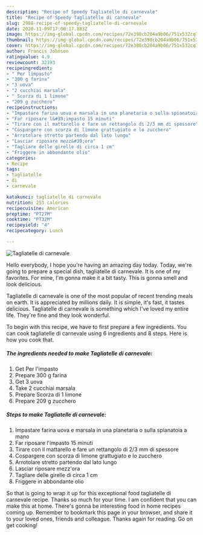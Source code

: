 ```yaml
---
description: "Recipe of Speedy Tagliatelle di carnevale"
title: "Recipe of Speedy Tagliatelle di carnevale"
slug: 2988-recipe-of-speedy-tagliatelle-di-carnevale
date: 2020-11-09T17:00:17.883Z
image: https://img-global.cpcdn.com/recipes/72e398cb204a9b06/751x532cq70/tagliatelle-di-carnevale-recipe-main-photo.jpg
thumbnail: https://img-global.cpcdn.com/recipes/72e398cb204a9b06/751x532cq70/tagliatelle-di-carnevale-recipe-main-photo.jpg
cover: https://img-global.cpcdn.com/recipes/72e398cb204a9b06/751x532cq70/tagliatelle-di-carnevale-recipe-main-photo.jpg
author: Francis Johnson
ratingvalue: 4.9
reviewcount: 32193
recipeingredient:
- " Per limpasto"
- "300 g farina"
- "3 uova"
- "2 cucchiai marsala"
- " Scorza di 1 limone"
- "209 g zucchero"
recipeinstructions:
- "Impastare farina uova e marsala in una planetaria o sulla spianatoia a mano"
- "Far riposare l&#39;impasto 15 minuti"
- "Tirare con il mattarello e fare un rettangolo di 2/3 mm di spessore"
- "Cospargere con scorza di limone grattugiato e lo zucchero"
- "Arrotolare stretto partendo dal lato lungo"
- "Lasciar riposare mezz&#39;ora"
- "Tagliare delle girelle di circa 1 cm"
- "Friggere in abbondante olio"
categories:
- Recipe
tags:
- tagliatelle
- di
- carnevale

katakunci: tagliatelle di carnevale 
nutrition: 253 calories
recipecuisine: American
preptime: "PT27M"
cooktime: "PT32M"
recipeyield: "4"
recipecategory: Lunch

---
```



![Tagliatelle di carnevale](https://img-global.cpcdn.com/recipes/72e398cb204a9b06/751x532cq70/tagliatelle-di-carnevale-recipe-main-photo.jpg)

Hello everybody, I hope you're having an amazing day today. Today, we're going to prepare a special dish, tagliatelle di carnevale. It is one of my favorites. For mine, I'm gonna make it a bit tasty. This is gonna smell and look delicious.

Tagliatelle di carnevale is one of the most popular of recent trending meals on earth. It is appreciated by millions daily. It is simple, it's fast, it tastes delicious. Tagliatelle di carnevale is something which I've loved my entire life. They're fine and they look wonderful.




To begin with this recipe, we have to first prepare a few ingredients. You can cook tagliatelle di carnevale using 6 ingredients and 8 steps. Here is how you cook that.

<!--inarticleads1-->

##### The ingredients needed to make Tagliatelle di carnevale:

1. Get  Per l&#39;impasto
1. Prepare 300 g farina
1. Get 3 uova
1. Take 2 cucchiai marsala
1. Prepare  Scorza di 1 limone
1. Prepare 209 g zucchero




<!--inarticleads2-->

##### Steps to make Tagliatelle di carnevale:

1. Impastare farina uova e marsala in una planetaria o sulla spianatoia a mano
1. Far riposare l&#39;impasto 15 minuti
1. Tirare con il mattarello e fare un rettangolo di 2/3 mm di spessore
1. Cospargere con scorza di limone grattugiato e lo zucchero
1. Arrotolare stretto partendo dal lato lungo
1. Lasciar riposare mezz&#39;ora
1. Tagliare delle girelle di circa 1 cm
1. Friggere in abbondante olio




So that is going to wrap it up for this exceptional food tagliatelle di carnevale recipe. Thanks so much for your time. I am confident that you can make this at home. There's gonna be interesting food in home recipes coming up. Remember to bookmark this page in your browser, and share it to your loved ones, friends and colleague. Thanks again for reading. Go on get cooking!
